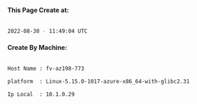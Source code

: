 
   
#### This Page Create at:

```bash

2022-08-30 - 11:49:04 UTC

```

#### Create By Machine:

```bash

Host Name : fv-az198-773

platform  : Linux-5.15.0-1017-azure-x86_64-with-glibc2.31

Ip Local  : 10.1.0.29

```

